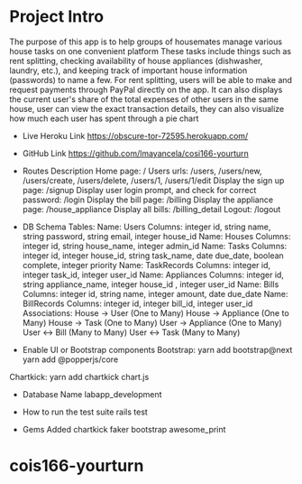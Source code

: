 # Project Intro

The purpose of this app is to help groups of housemates manage various house tasks on one convenient platform
These tasks include things such as rent splitting, checking availability of house appliances (dishwasher, laundry, etc.), and keeping track of important house information (passwords) to name a few.
For rent splitting, users will be able to make and request payments through PayPal directly on the app. It can also displays the current user's share of the total expenses of other users in the same house, user can view the exact transaction details, they can also visualize how much each user has spent through a pie chart


* Live Heroku Link
https://obscure-tor-72595.herokuapp.com/

* GitHub Link
https://github.com/lmayancela/cosi166-yourturn

* Routes Description
Home page: /
Users urls: /users, /users/new, /users/create, /users/delete, /users/1, /users/1/edit
Display the sign up page: /signup
Display user login prompt, and check for correct password: /login
Display the bill page: /billing
Display the appliance page: /house_appliance
Display all bills: /billing_detail
Logout: /logout


* DB Schema
Tables:
Name: Users
Columns: integer id, string name, string password, string email, integer house_id
Name: Houses
Columns: integer id, string house_name, integer admin_id
Name: Tasks
Columns: integer id, integer house_id, string task_name, date due_date, boolean complete, integer priority
Name: TaskRecords
Columns: integer id, integer task_id, integer user_id
Name: Appliances
Columns: integer id, string appliance_name, integer house_id , integer user_id
Name: Bills
Columns: integer id, string name, integer amount, date due_date
Name: BillRecords
Columns: integer id, integer bill_id, integer user_id
Associations:
House -> User (One to Many)
House -> Appliance (One to Many)
House -> Task (One to Many)
User -> Appliance (One to Many)
User <-> Bill (Many to Many)
User <-> Task (Many to Many)

* Enable UI or Bootstrap components
Bootstrap: 
yarn add bootstrap@next
yarn add @popperjs/core

Chartkick: 
yarn add chartkick chart.js  

* Database Name
labapp_development

* How to run the test suite
rails test

* Gems Added
chartkick
faker
bootstrap
awesome_print
# cois166-yourturn
